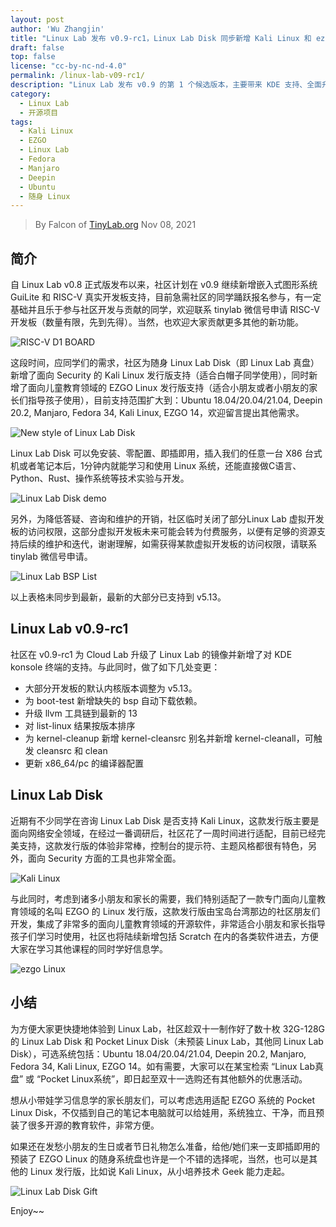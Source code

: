 ```yaml
---
layout: post
author: 'Wu Zhangjin'
title: "Linux Lab 发布 v0.9-rc1，Linux Lab Disk 同步新增 Kali Linux 和 ezgo Linux 支持"
draft: false
top: false
license: "cc-by-nc-nd-4.0"
permalink: /linux-lab-v09-rc1/
description: "Linux Lab 发布 v0.9 的第 1 个候选版本，主要带来 KDE 支持、全面升级内核版本到 v5.13、并把 llvm 升级到 13；另外，Linux Lab Disk 同步新增 Kali 和 ezgo 发行版支持"
category:
  - Linux Lab
  - 开源项目
tags:
  - Kali Linux
  - EZGO
  - Linux Lab
  - Fedora
  - Manjaro
  - Deepin
  - Ubuntu
  - 随身 Linux
---
```


> By Falcon of [TinyLab.org][1]
> Nov 08, 2021

## 简介

自 Linux Lab v0.8 正式版发布以来，社区计划在 v0.9 继续新增嵌入式图形系统 GuiLite 和 RISC-V 真实开发板支持，目前急需社区的同学踊跃报名参与，有一定基础并且乐于参与社区开发与贡献的同学，欢迎联系 tinylab 微信号申请 RISC-V 开发板（数量有限，先到先得）。当然，也欢迎大家贡献更多其他的新功能。

![RISC-V D1 BOARD](/wp-content/uploads/2021/11/linux-lab/riscv-d1.jpg)

这段时间，应同学们的需求，社区为随身 Linux Lab Disk（即 Linux Lab 真盘）新增了面向 Security 的 Kali Linux 发行版支持（适合白帽子同学使用），同时新增了面向儿童教育领域的 EZGO Linux 发行版支持（适合小朋友或者小朋友的家长们指导孩子使用），目前支持范围扩大到：Ubuntu 18.04/20.04/21.04, Deepin 20.2, Manjaro, Fedora 34, Kali Linux, EZGO 14，欢迎留言提出其他需求。

![New style of Linux Lab Disk](/wp-content/uploads/2021/11/linux-lab//linux-lab-disk-new-style.jpg)

Linux Lab Disk 可以免安装、零配置、即插即用，插入我们的任意一台 X86 台式机或者笔记本后，1分钟内就能学习和使用 Linux 系统，还能直接做C语言、Python、Rust、操作系统等技术实验与开发。

![Linux Lab Disk demo](/wp-content/uploads/2021/03/linux-lab-disk.png)

另外，为降低答疑、咨询和维护的开销，社区临时关闭了部分Linux Lab 虚拟开发板的访问权限，这部分虚拟开发板未来可能会转为付费服务，以便有足够的资源支持后续的维护和迭代，谢谢理解，如需获得某款虚拟开发板的访问权限，请联系 tinylab 微信号申请。

![Linux Lab BSP List](/wp-content/uploads/2021/03/linux-lab-bsp.png)

以上表格未同步到最新，最新的大部分已支持到 v5.13。

## Linux Lab v0.9-rc1

社区在 v0.9-rc1 为 Cloud Lab 升级了 Linux Lab 的镜像并新增了对 KDE konsole 终端的支持。与此同时，做了如下几处变更：

* 大部分开发板的默认内核版本调整为 v5.13。
* 为 boot-test 新增缺失的 bsp 自动下载依赖。
* 升级 llvm 工具链到最新的 13
* 对 list-linux 结果按版本排序
* 为 kernel-cleanup 新增 kernel-cleansrc 别名并新增 kernel-cleanall，可触发 cleansrc 和 clean
* 更新 x86_64/pc 的编译器配置

## Linux Lab Disk

近期有不少同学在咨询 Linux Lab Disk 是否支持 Kali Linux，这款发行版主要是面向网络安全领域，在经过一番调研后，社区花了一周时间进行适配，目前已经完美支持，这款发行版的体验非常棒，控制台的提示符、主题风格都很有特色，另外，面向 Security 方面的工具也非常全面。

![Kali Linux](/wp-content/uploads/2021/11/linux-lab/linux-lab-disk-kali.jpg)

与此同时，考虑到诸多小朋友和家长的需要，我们特别适配了一款专门面向儿童教育领域的名叫 EZGO 的 Linux 发行版，这款发行版由宝岛台湾那边的社区朋友们开发，集成了非常多的面向儿童教育领域的开源软件，非常适合小朋友和家长指导孩子们学习时使用，社区也将陆续新增包括 Scratch 在内的各类软件进去，方便大家在学习其他课程的同时学好信息学。

![ezgo Linux](/wp-content/uploads/2021/11/linux-lab/linux-lab-disk-ezgo.jpg)

## 小结

为方便大家更快捷地体验到 Linux Lab，社区趁双十一制作好了数十枚 32G-128G 的 Linux Lab Disk 和 Pocket Linux Disk（未预装 Linux Lab，其他同 Linux Lab Disk），可选系统包括：Ubuntu 18.04/20.04/21.04, Deepin 20.2, Manjaro, Fedora 34, Kali Linux, EZGO 14。如有需要，大家可以在某宝检索 “Linux Lab真盘” 或 “Pocket Linux系统”，即日起至双十一选购还有其他额外的优惠活动。

想从小带娃学习信息学的家长朋友们，可以考虑选用适配 EZGO 系统的 Pocket Linux Disk，不仅插到自己的笔记本电脑就可以给娃用，系统独立、干净，而且预装了很多开源的教育软件，非常方便。

如果还在发愁小朋友的生日或者节日礼物怎么准备，给他/她们来一支即插即用的预装了 EZGO Linux 的随身系统盘也许是一个不错的选择呢，当然，也可以是其他的 Linux 发行版，比如说 Kali Linux，从小培养技术 Geek 能力走起。

![Linux Lab Disk Gift](/wp-content/uploads/2021/11/linux-lab/linux-lab-disk-gift.jpg)

Enjoy~~

[1]: https://tinylab.org
